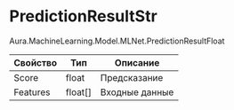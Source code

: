 # PredictionResultStr

Aura.MachineLearning.Model.MLNet.PredictionResultFloat&#x20;

| Свойство | Тип      | Описание       |
| -------- | -------- | -------------- |
| Score    | float    | Предсказание   |
| Features | float\[] | Входные данные |

